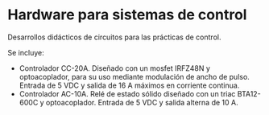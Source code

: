 # Hardware para sistemas de control
Desarrollos didácticos de circuitos para las prácticas de control.

Se incluye:
- Controlador CC-20A. Diseñado con un mosfet IRFZ48N y optoacoplador, para su uso mediante modulación de ancho de pulso. Entrada de 5 VDC y salida de 16 A máximos en corriente continua. 
- Controlador AC-10A. Relé de estado sólido diseñado con un triac BTA12-600C y optoacoplador. Entrada de 5 VDC y salida alterna de 10 A.  
